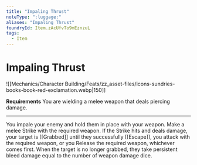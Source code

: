 ```yaml
---
title: "Impaling Thrust"
noteType: ":luggage:"
aliases: "Impaling Thrust"
foundryId: Item.zAcUfvTo9mEznzuL
tags:
  - Item
---
```


# Impaling Thrust
![[Mechanics/Character Building/Feats/zz_asset-files/icons-sundries-books-book-red-exclamation.webp|150]]

**Requirements** You are wielding a melee weapon that deals piercing damage.

* * *

You impale your enemy and hold them in place with your weapon. Make a melee Strike with the required weapon. If the Strike hits and deals damage, your target is [[Grabbed]] until they successfully [[Escape]], you attack with the required weapon, or you Release the required weapon, whichever comes first. When the target is no longer grabbed, they take persistent bleed damage equal to the number of weapon damage dice.
